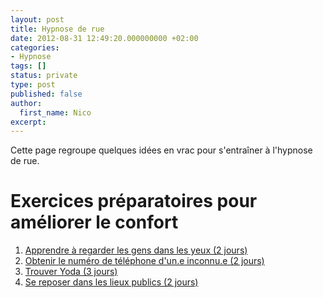 ```yaml
---
layout: post
title: Hypnose de rue
date: 2012-08-31 12:49:20.000000000 +02:00
categories:
- Hypnose
tags: []
status: private
type: post
published: false
author:
  first_name: Nico
excerpt:
---
```

<p>Cette page regroupe quelques idées en vrac pour s'entraîner à l'hypnose de rue.</p>
<h1>Exercices préparatoires pour améliorer le confort</h1>
<ol>
<li><a href="https://hypnodingues.org/archives/1120">Apprendre à regarder les gens dans les yeux (2 jours)</a></li>
<li><a href="https://hypnodingues.org/archives/1123">Obtenir le numéro de téléphone d'un.e inconnu.e (2 jours)</a></li>
<li><a href="https://hypnodingues.org/archives/1125">Trouver Yoda (3 jours)</a></li>
<li><a href="https://hypnodingues.org/archives/1143">Se reposer dans les lieux publics (2 jours)</a></li>
</ol>
